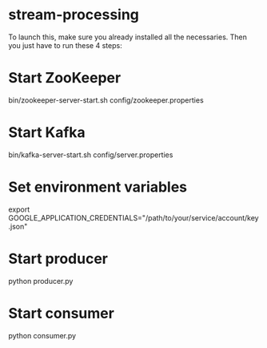 # stream-processing


To launch this, make sure you already installed all the necessaries. Then you just have to run these 4 steps:

# Start ZooKeeper
bin/zookeeper-server-start.sh config/zookeeper.properties

# Start Kafka
bin/kafka-server-start.sh config/server.properties

# Set environment variables
export GOOGLE_APPLICATION_CREDENTIALS="/path/to/your/service/account/key.json"

# Start producer
python producer.py

# Start consumer
python consumer.py
